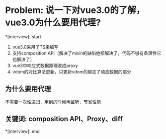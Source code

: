 # Problem: 说一下对vue3.0的了解，vue3.0为什么要用代理?

*[interview]: start

1. vue3.0采用了TS来编写
2. 支持composition API（解决了mixin的缺陷他都解决了，代码不够有条理性它也解决了）
3. vue3中响应式数据原理改成proxy
4. vdom的对比算法更新，只更新vdom的绑定了动态数据的部分

## 为什么要用代理
不需要一次性递归，用到的时候再监听，节省性能

## 关键词: composition API、Proxy、diff
*[interview]: end
